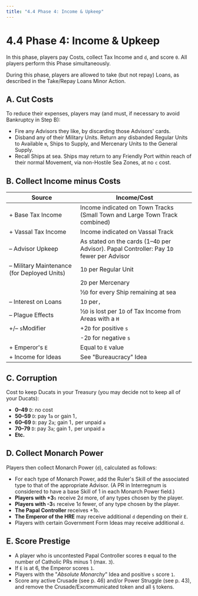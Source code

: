 ```yaml
---
title: "4.4 Phase 4: Income & Upkeep"
---
```


# 4.4 Phase 4: Income & Upkeep

In this phase, players pay Costs, collect Tax Income and `d`, and score `0`. All players perform this Phase simultaneously.

During this phase, players are allowed to take (but not repay) Loans, as described in the Take/Repay Loans Minor Action.

## A. Cut Costs

To reduce their expenses, players may (and must, if necessary to avoid Bankruptcy in Step B):
- Fire any Advisors they like, by discarding those Advisors' cards. 
- Disband any of their Military Units. Return any disbanded Regular Units to Available `m`, Ships to Supply, and Mercenary Units to the General Supply.
- Recall Ships at sea. Ships may return to any Friendly Port within reach of their normal Movement, via non-Hostile Sea Zones, at no `c` cost.

## B. Collect Income minus Costs

| Source				| Income/Cost |
|-----------------------|-------------|
| + Base Tax Income		| Income indicated on Town Tracks (Small Town and Large Town Track combined)
| + Vassal Tax Income	| Income indicated on Vassal Track
| – Advisor Upkeep 		| As stated on the cards (1–4`D` per Advisor). Papal Controller: Pay 1`D` fewer per Advisor
| – Military Maintenance (for Deployed Units)	| 	1`D` per Regular Unit |
|												|2`D` per Mercenary |
|												|½`D` for every Ship remaining at sea |
| – Interest on Loans	| 1`D` per`,` |
| – Plague Effects		| ½`D` is lost per 1`D` of Tax Income from Areas with a `H` |
| +/– `s`Modifier 		| +2`D` for positive `s` |
|						| -2`D` for negative `s` |
| + Emperor's `E`		| Equal to `E` value |
| + Income for Ideas	| See "Bureaucracy" Idea |

## C. Corruption

Cost to keep Ducats in your Treasury (you may decide not to keep all of your Ducats):
- **0–49** `D`: no cost
- **50–59** `D`: pay 1`a` or gain 1`,`
- **60–69** `D`: pay 2`a`; gain 1`,` per unpaid `a`
- **70–79** `D`: pay 3`a`; gain 1`,` per unpaid `a`
- **Etc.**

## D. Collect Monarch Power

Players then collect Monarch Power (`d`), calculated as follows:
- For each type of Monarch Power, add the Ruler's Skill of the associated type to that of the appropriate Advisor. (A PR in Interregnum is considered to have a base Skill of 1 in each Monarch Power field.)
- **Players with +3**`s` receive 2`d` more, of any types chosen by the player.
- **Players with -3**`s` receive 1`d` fewer, of any type chosen by the player. 
- **The Papal Controller** receives +1`b`.
- **The Emperor of the HRE** may receive additional `d` depending on their `E`.
- Players with certain Government Form Ideas may receive additional `d`.

## E. Score Prestige

- A player who is uncontested Papal Controller scores `0` equal to the number of Catholic PRs minus 1 (max. `3`).
- If `E` is at 6, the Emperor scores `1`.
- Players with the "*Absolute Monarchy*" Idea and positive `s` score `1`.
- Score any active Crusade (see p. 46) and/or Power Struggle (see p. 43), and remove the Crusade/Excommunicated token and all `§` tokens.